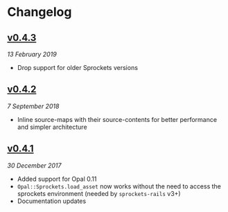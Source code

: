 # Changelog

## [v0.4.3](https://github.com/opal/opal-sprockets/compare/v0.4.2.0.11.0.3.1...v0.4.3.0.11.0.3.7)

*13 February 2019*

- Drop support for older Sprockets versions


## [v0.4.2](https://github.com/opal/opal-sprockets/compare/v0.4.1.0.11.0.3.1...v0.4.2.0.11.0.3.1)

*7 September 2018*

- Inline source-maps with their source-contents for better performance and simpler architecture


## [v0.4.1](https://github.com/opal/opal-sprockets/compare/v0.4.0.0.10.0.3.0.0...v0.4.1.0.11.0.3.1)

*30 December 2017*

- Added support for Opal 0.11
- `Opal::Sprockets.load_asset` now works without the need to access the sprockets environment (needed by `sprockets-rails` v3+)
- Documentation updates
